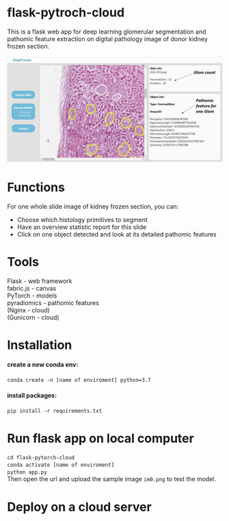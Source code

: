 # flask-pytroch-cloud
This is a flask web app for deep learning glomerular segmentation and pathomic feature extraction on digital pathology image of donor kidney frozen section.

![image info](./static/webpage.png)

# Functions
For one whole slide image of kidney frozen section, you can:
- Choose which histology primitives to segment
- Have an overview statistic report for this slide 
- Click on one object detected and look at its detailed pathomic features 

# Tools
Flask - web framework<br> 
fabric.js - canvas<br>
PyTorch - models<br>
pyradiomics - pathomic features<br>
(Nginx - cloud)<br>
(Gunicorn - cloud)
# Installation
#### create a new conda env: 
`conda create -n [name of enviroment] python=3.7`
#### install packages: 
`pip install -r requirements.txt`

# Run flask app on local computer
`cd flask-pytorch-cloud` <br>
`conda activate [name of enviroment]`<br>
`python app.py`<br>
Then open the url and upload the sample image `im0.png` to test the model.

# Deploy on a cloud server



   